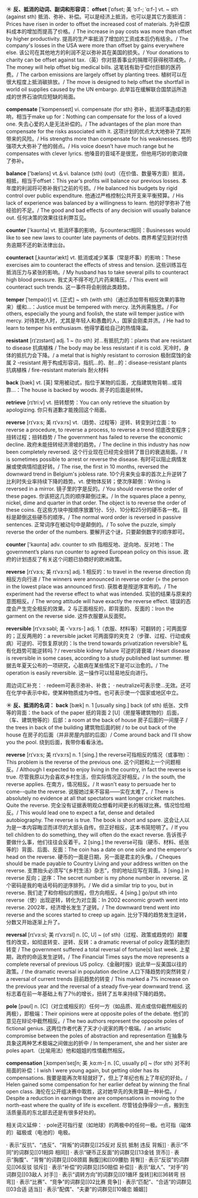 ☀ <span class="category">**反、抵消的动词、副词和形容词：**</span>
<span class="vocabulary">**offset**</span> [ˈɒfset; 美 ˈɔ:f-; ˈɑ:f-]
<span class="definition">vt. ~ sth (against sth) 抵消、弥补、补偿。可以是经济上抵消，也可以是其它方面抵消：</span>Prices have risen in order to offset the increased cost of materials. 为补偿原料成本的增加而提高了价格。/ The increase in pay costs was more than offset by higher productivity. 提高的生产率抵消了增加的工资成本后仍有结余。/ The company's losses in the USA were more than offset by gains everywhere else. 该公司在其他地方的利润不足以弥补其在美国的损失。/ Your donations to charity can be offset against tax.（英）你对慈善事业的捐赠可获得税项减免。/ The money will help offset big medical bills. 这笔钱有助于偿付巨额的医药费。/ The carbon emissions are largely offset by planting trees. 植树可以在很大程度上抵消碳排放。/ The move is designed to help offset the shortfall in world oil supplies caused by the UN embargo. 此举旨在缓解联合国禁运所造成的世界石油供应短缺的局面。

<span class="vocabulary">**compensate**</span> ['kɒmpenseɪt] 
<span class="definition">vi. compensate (for sth) 弥补，抵消坏事造成的影响，相当于make up for：</span>Nothing can compensate for the loss of a loved one. 失去心爱的人是无法补偿的。/ The advantages of the plan more than compensate for the risks associated with it. 这项计划的优点大大地弥补了其所带来的风险。/ His strengths more than compensate for his weaknesses. 他的强项大大弥补了他的弱点。/ His voice doesn’t have much range but he compensates with clever lyrics. 他嗓音的音域不是很宽，但他用巧妙的歌词做了弥补。

<span class="vocabulary">**balance**</span> ['bæləns] 
<span class="definition">vt.＆vi. balance (sth) (out)（在价值、数量等方面）抵消，相抵，相当于offset：</span>This year’s profits will balance our previous losses. 本年度的利润将可弥补我们之前的亏损。/ He balanced his budgets by rigid control over public expenditure. 他通过严格控制公共开支来平衡预算。/ His lack of experience was balanced by a willingness to learn. 他的好学弥补了他经验的不足。/ The good and bad effects of any decision will usually balance out. 任何决策的效果往往利弊互见。

<span class="vocabulary">**counter**</span> ['kaʊntə] 
<span class="definition">vt. 抵消坏事的影响，与counteract相同：</span>Businesses would like to see new laws to counter late payments of debts. 商界希望见到对付债务逾期不还的新法律出台。

<span class="vocabulary">**counteract**</span> [ˌkaʊntərˈækt]
<span class="definition">vt. 抵消或减少某事（常是坏事）的影响：</span>These exercises aim to counteract the effects of stress and tension. 这些训练旨在抵消压力与紧张的影响。/ My husband has to take several pills to counteract high blood pressure. 我丈夫不得不吃几片药来降压。/ This event will counteract such trends. 这一事件将会削弱此类趋势。
           
<span class="vocabulary">**temper**</span> [ˈtempə(r)]
<span class="definition">vt. [正式] ~ sth (with sth)（通过添加带有相反效果的事物来）缓和…：</span>Justice must be tempered with mercy. 法外尚需施恩。/ For others, especially the young and foolish, the state will temper justice with mercy. 对待其他人时，尤其是年轻人和愚蠢的人，国家会刚柔并济。/ He had to learn to temper his enthusiasm. 他得学着给自己的热情降温。
           
<span class="vocabulary">**resistant**</span> [rɪˈzɪstənt]
<span class="definition">adj. 1 ~ (to sth) 对…有抵抗力的：</span>plants that are resistant to disease 抗病植株 / The body may be less resistant if it is cold. 天冷时，身体的抵抗力会下降。/ a metal that is highly resistant to corrosion 极耐腐蚀的金属 <span class="definition">2 -resistant 用于构成形容词，指抗…的、耐…的：</span>disease-resistant plants 抗病植株 / fire-resistant materials 耐火材料

<span class="vocabulary">**back**</span> [bæk] 
<span class="definition">vt. [英] 常用被动式，指位于某物的后面，尤指建筑物背朝…或背靠…：</span>The house is backed by woods. 房子的后面是树林。

<span class="vocabulary">**retrieve**</span> [rɪˈtri:v]
<span class="definition">vt. 扭转颓势：</span>You can only retrieve the situation by apologizing. 你只有道歉才能挽回这个局面。
           
<span class="vocabulary">**reverse**</span> [rɪˈvɜ:s; 美 rɪˈvɜ:rs]
<span class="definition">vt.（趋势、过程等）逆转、转变到对立面：</span>to reverse a procedure, to reverse a process, to reverse a trend 彻底改变程序；扭转过程；扭转趋势 / The government has failed to reverse the economic decline. 政府未能扭转经济滑坡的趋势。/ The decline in this industry has now been completely reversed. 这个行业现在已经完全扭转了昔日的衰退局面。/ It is sometimes possible to arrest or reverse the disease. 有时可以阻止病情发展或使病情彻底好转。/ The rise, the first in 10 months, reversed the downward trend in Belgium's jobless rate. 10个月来失业率的首次上升逆转了比利时失业率持续下降的趋势。<span class="definition">vt. 使物体反转；使次序颠倒：</span>Writing is reversed in a mirror. 镜子里的字是反的。/ You should reverse the order of these pages. 你该把这几页的顺序颠倒过来。/ In the squares place a penny, nickel, dime and quarter in that order. The object is to reverse the order of these coins. 在这些方块中按顺序放置1分、5分、10分和25分的硬币各一枚。目标是颠倒这些硬币的顺序。/ The normal word order is reversed in passive sentences. 正常词序在被动句中是颠倒的。/ To solve the puzzle, simply reverse the order of the numbers. 要解开这个谜，只要颠倒数字的顺序即可。

<span class="vocabulary">**counter**</span> ['kaʊntə] 
<span class="definition">adv. counter to sth 指相反地、逆向地、反对地：</span>The government’s plans run counter to agreed European policy on this issue. 政府的计划违反了有关这个问题已协商好的欧洲政策。
           
<span class="vocabulary">**reverse**</span> [rɪˈvɜ:s; 美 rɪˈvɜ:rs]
<span class="definition">adj. 1 相反的：</span>to travel in the reverse direction 向相反方向行进 / The winners were announced in reverse order (= the person in the lowest place was announced first). 获胜者是按逆序宣布的。/ The experiment had the reverse effect to what was intended. 实验的结果与原来的意图相反。/ The wrong attitude will have exactly the reverse effect. 错误的态度会产生完全相反的效果。<span class="definition">2 与正面相反的，即背面的、反面的：</span>Iron the garment on the reverse side. 这件衣服要从反面熨。

<span class="vocabulary">**reversible**</span> [rɪˈvɜ:səbl; 美 -ˈvɜ:rs-]
<span class="definition">adj. 1（衣服、材料等）可翻转的；可两面穿的；正反两用的：</span>a reversible jacket 可两面穿的夹克 <span class="definition">2（步骤、过程、行动或疾病）可逆的、可恢复原状的：</span>Is the trend towards privatization reversible? 私有化趋势可能逆转吗？/ reversible kidney failure 可逆的肾衰竭 / Heart disease is reversible in some cases, according to a study published last summer. 根据去年夏天公布的一项研究，心脏病在某些情况下是可以治愈的。/ The operation is easily reversible. 这一操作可以轻易地反向进行。

周边词汇补充：
· redeem可表示弥补、补救；
· neutralize可表示使…无效。还可在化学中表示中和，使某种物质成为中性。也可表示使一个国家或地区中立。

☀ <span class="category">**反、抵消的名词：**</span>
<span class="vocabulary">**back**</span> [bæk] 
<span class="definition">n. 1 [usually sing.] back (of sth) 纸张、文件等的背面：</span>the back of the paper 纸的背面 <span class="definition">2 [U]（房屋等建筑物的）后面，（车、建筑物等的）后部：</span>a room at the back of house 房子后面的一间屋子 / the trees in back of the building 建筑物后面的树 / to be out back of the house 在房子的后面（并非房屋内部的后面）/ Come around back and I’ll show you the pool. 绕到后面，我带你看看泳池。
           
<span class="vocabulary">**reverse**</span> [rɪˈvɜ:s; 美 rɪˈvɜ:rs]
<span class="definition">n. 1 [sing.] the reverse可指相反的情况（或事物）：</span>This problem is the reverse of the previous one. 这个问题和上一个问题相反。/ Although I expected to enjoy living in the country, in fact the reverse is true. 尽管我原以为会喜欢乡村生活，但实际情况正好相反。/ In the south, the reverse applies. 在南方，情况相反。/ It wasn't easy to persuade her to come--quite the reverse. 说服她过来不容易——实在太难了。/ There is absolutely no evidence at all that spectators want longer cricket matches. Quite the reverse. 完全没有证据表明观众想看时间更长的板球比赛。情况恰恰相反。/ This would lead one to expect a fat, dense and detailed autobiography. The reverse is true. The book is short and spare. 这会让人以为是一本内容晦涩而详尽的大部头自传。但正好相反，这本书简短明了。/ If you tell children to do something, they will often do the exact reverse. 告诉孩子要做什么事，他们往往会反着干。<span class="definition">2 [sing.] the reverse可指（硬币、材料、纸张等的）背面、后面、反面：</span>The coin has a date on one side and the emperor's head on the reverse. 硬币的一面是日期，另一面是君主的头像。/ Cheques should be made payable to Country Living and your address written on the reverse. 支票抬头必须写“《乡村生活》杂志”，你的地址应写在背面。<span class="definition">3 [sing.] in reverse 反向；逆序：</span>The secret number is my phone number in reverse. 这个密码是我的电话号码的逆序排列。/ We did a similar trip to you, but in reverse. 我们走了和你相似的旅程，但方向相反。<span class="definition">4 [sing.] go/put sth into reverse（使）出现逆转，转化为对立面：</span>In 2002 economic growth went into reverse. 2002年，经济增长发生了逆转。/ The downward trend went into reverse and the scores started to creep up again. 比分下降的趋势发生逆转，分数又开始逐渐上升了。
           
<span class="vocabulary">**reversal**</span> [rɪˈvɜ:sl; 美 rɪˈvɜ:rsl]
<span class="definition">n. [C, U] ~ (of sth)（过程、政策或趋势的）颠覆性的改变，如彻底转变、逆转、反转：</span>a dramatic reversal of policy 政策的剧烈转变 / The government suffered a total reversal of fortune(s) last week. 上星期，政府的命运发生逆转。/ The Financial Times says the move represents a complete reversal of previous US policy.《金融时报》说此举一反美国以往的政策。/ the dramatic reversal in population decline 人口下降趋势的突然转变 / a reversal of current trends 目前趋势的转变 / This marked a 7% increase on the previous year and the reversal of a steady five-year downward trend. 这标志着在前一年基础上有了7％的增长，扭转了五年来持续下降的趋势。

<span class="vocabulary">**pole**</span> [pəʊl] 
<span class="definition">n. [C]（对立或相反的）任何一方（如品质、观点或信仰截然相反的两极），即极端：</span>Their opinions were at opposite poles of the debate. 他们的意见在辩论中截然相反。/ The two authors represent the opposite poles of fictional genius. 这两位作者代表了天才小说家的两个极端。/ an artistic compromise between the poles of abstraction and representation 在抽象与具象这两种艺术极端之间做出的折中 / In temperament, she and her sister are poles apart.（比喻用法）他和姐姐的性情截然相反。
           
<span class="vocabulary">**compensation**</span> [ˌkɒmpenˈseɪʃn; 美 ˌkɑ:m-]
<span class="definition">n. [C, usually pl] ~ (for sth) 对不利局面的补偿：</span>I wish I were young again, but getting older has its compensations. 我要是能再次年轻就好了，但上了年纪也有上了年纪的好处。/ Helen gained some compensation for her earlier defeat by winning the final open class. 海伦在公开组决赛中取胜，这对她早先的失败算是一种补偿。/ Despite a reduction in earnings there are compensations in moving to the north-east where the quality of life is excellent. 尽管钱会挣得少一点，搬到生活质量高的东北部去还是有很多好处的。

相关词义延伸：
· pole还可指行星（如地球）的两极中的任何一极。也可指（磁体的）磁极或（电池的）电极。

· 表示“反抗”、“违反”、“背叛”的词群见[[25反对 反抗 抵制 违反 背叛]]
· 表示“不同”的词群见[[01相异 相同]]
· 表示“硬币正反面”的词群见[[13金钱 货币]]
· 表示“胸腹”、“背臀”的词群见[[08颈肩 胸腹]]和[[09腰肋 背臀]]
· 表示“反驳”的词群见[[06反驳 驳斥]]
· 表示“补偿”的词群见[[50赔偿 补偿]]
· 表示“敌人”、“对手”的词群见[[03敌人 对手]]
· 表示“调转方向”的词群见[[01循环 旋转]]和[[36转弯 拐弯]]
· 表示“比赛”、“竞争”的词群见[[02比赛 竞争]]
· 表示“匹配”、“合适”的词群见[[03合适 适当]]
· 表示“配偶”、“夫妻”的词群见[[10婚恋 婚姻]]
